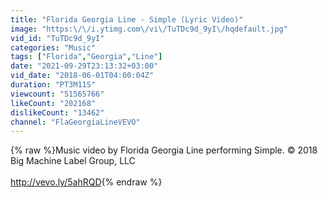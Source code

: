 ```yaml
---
title: "Florida Georgia Line - Simple (Lyric Video)"
image: "https:\/\/i.ytimg.com\/vi\/TuTDc9d_9yI\/hqdefault.jpg"
vid_id: "TuTDc9d_9yI"
categories: "Music"
tags: ["Florida","Georgia","Line"]
date: "2021-09-29T23:13:32+03:00"
vid_date: "2018-06-01T04:00:04Z"
duration: "PT3M11S"
viewcount: "51565766"
likeCount: "202168"
dislikeCount: "13462"
channel: "FlaGeorgiaLineVEVO"
---
```

{% raw %}Music video by Florida Georgia Line performing Simple. © 2018 Big Machine Label Group, LLC<br /><br /><a rel="nofollow" target="blank" href="http://vevo.ly/5ahRQD">http://vevo.ly/5ahRQD</a>{% endraw %}
